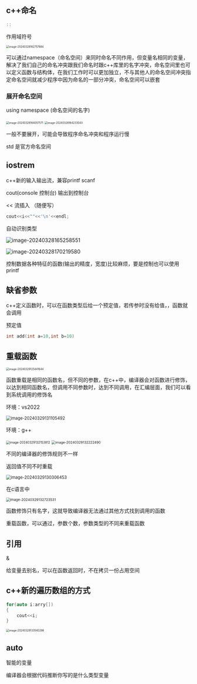 ## c++命名

```c++
::
```

作用域符号

<img src="C:\Users\30780\AppData\Roaming\Typora\typora-user-images\image-20240328162757684.png" alt="image-20240328162757684" style="zoom:50%;" />

可以通过namespace（命名空间）来同时命名不同作用，但变量名相同的变量，解决了我们自己的命名冲突跟我们命名时跟c++库里的名字冲突，命名空间里也可以定义函数与结构体，在我们工作时可以更加独立，不与其他人的命名空间冲突指定命名空间就减少程序中因为命名的一部分冲突，命名空间可以嵌套

### 展开命名空间 

using namespace (命名空间的名字)

<img src="C:\Users\30780\AppData\Roaming\Typora\typora-user-images\image-20240328164057571.png" alt="image-20240328164057571" style="zoom:50%;" />

<img src="C:\Users\30780\AppData\Roaming\Typora\typora-user-images\image-20240328164233043.png" alt="image-20240328164233043" style="zoom:50%;" />

一般不要展开，可能会导致程序命名冲突和程序运行慢

std  是官方命名空间

## iostrem

c++新的输入输出流，兼容printf scanf 

cout(console 控制台)  输出到控制台  

<<  流插入 （随便写）

```c++
cout<<i<<""<<'\n'<<endl;
```

自动识别类型

![image-20240328165258551](C:\Users\30780\AppData\Roaming\Typora\typora-user-images\image-20240328165258551.png)

![image-20240328170219580](C:\Users\30780\AppData\Roaming\Typora\typora-user-images\image-20240328170219580.png)

控制数据各种特征的函数(输出的精度，宽度)比较麻烦，要是控制也可以使用printf

## 缺省参数

c++定义函数时，可以在函数类型后给一个预定值，若传参时没有给值，，函数就会调用

预定值

```c++
int add(int a=10,int b=10)
```

## 重载函数

<img src="C:\Users\30780\AppData\Roaming\Typora\typora-user-images\image-20240329125441644.png" alt="image-20240329125441644" style="zoom:50%;" />

函数重载是相同的函数名，但不同的参数，在c++中，编译器会对函数进行修饰，以达到相同函数名，但调用不同参数时，达到不同调用，在汇编层面，我们可以看到系统调用的修饰名

环境：vs2022

<img src="C:\Users\30780\AppData\Roaming\Typora\typora-user-images\image-20240329131105492.png" alt="image-20240329131105492" style="zoom:80%;" />

环境：g++

<img src="C:\Users\30780\AppData\Roaming\Typora\typora-user-images\image-20240329132153812.png" alt="image-20240329132153812" style="zoom:60%;" />

<img src="C:\Users\30780\AppData\Roaming\Typora\typora-user-images\image-20240329132222490.png" alt="image-20240329132222490" style="zoom:65%;" />

不同的编译器的修饰规则不一样

返回值不同不时重载

<img src="C:\Users\30780\AppData\Roaming\Typora\typora-user-images\image-20240329130306453.png" alt="image-20240329130306453" style="zoom:80%;" />

在c语言中

<img src="C:\Users\30780\AppData\Roaming\Typora\typora-user-images\image-20240329132723531.png" alt="image-20240329132723531" style="zoom:67%;" />

函数修饰只有名字，这就导致编译器无法通过其他方式找到调用的函数

重载函数，可以通过，参数个数，参数类型的不同来重载函数

## 引用

& 

给变量去别名，可以在函数返回时，不在拷贝一份占用空间



## c++新的遍历数组的方式

```c++
for(auto i:arry[])
{
    cout<<i;
}
```

<img src="C:\Users\30780\AppData\Roaming\Typora\typora-user-images\image-20240329133540286.png" alt="image-20240329133540286" style="zoom:50%;" />

## auto

智能的变量

编译器会根据代码推断你写的是什么类型变量
